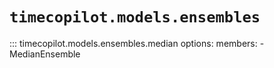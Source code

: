 # `timecopilot.models.ensembles`

::: timecopilot.models.ensembles.median
    options:
        members:
            - MedianEnsemble